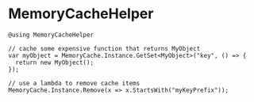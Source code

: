 # MemoryCacheHelper

    @using MemoryCacheHelper

	// cache some expensive function that returns MyObject
	var myObject = MemoryCache.Instance.GetSet<MyObject>("key", () => {	  
	  return new MyObject();
	});

	// use a lambda to remove cache items
	MemoryCache.Instance.Remove(x => x.StartsWith("myKeyPrefix"));
